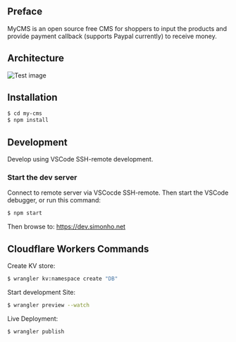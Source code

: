 ## Preface

MyCMS is an open source free CMS for shoppers to input the products and provide payment callback (supports Paypal currently) to receive money. 

## Architecture

![Test image](https://alslab-cms-ojs2.s3-ap-southeast-1.amazonaws.com/1474511893630_SN001.JPG)

## Installation

```sh
$ cd my-cms
$ npm install
```

## Development

Develop using VSCode SSH-remote development.

### Start the dev server

Connect to remote server via VSCocde SSH-remote. Then start the VSCode debugger, or run this command:

```sh
$ npm start
```

Then browse to: https://dev.simonho.net

## Cloudflare Workers Commands

Create KV store:

```sh
$ wrangler kv:namespace create "DB"
```

Start development Site:

```sh
$ wrangler preview --watch
```

Live Deployment:

```sh
$ wrangler publish
```
